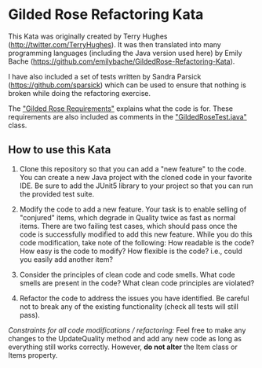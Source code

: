 # Gilded Rose Refactoring Kata

This Kata was originally created by Terry Hughes (http://twitter.com/TerryHughes). It was then translated into many programming languages (including the Java version used here) by Emily Bache (https://github.com/emilybache/GildedRose-Refactoring-Kata).  

I have also included a set of tests written by Sandra Parsick (https://github.com/sparsick) which can be used to ensure that nothing is broken while doing the refactoring exercise. 

The ["Gilded Rose Requirements"](https://github.com/kblincoe/GildedRose-Refactoring-Kata/blob/main/GildedRoseRequirements.txt) explains what the code is for. These requirements are also included as comments in the ["GildedRoseTest.java"](https://github.com/kblincoe/GildedRose-Refactoring-Kata/blob/main/src/test/java/com/gildedrose/GildedRoseTest.java) class.

## How to use this Kata

1. Clone this repository so that you can add a "new feature" to the code. You can create a new Java project with the cloned code in your favorite IDE. Be sure to add the JUnit5 library to your project so that you can run the provided test suite.

2. Modify the code to add a new feature. Your task is to enable selling of "conjured" items, which degrade in Quality twice as fast as normal items. There are two failing test cases, which should pass once the code is successfully modified to add this new feature. While you do this code modification, take note of the following: How readable is the code? How easy is the code to modify? How flexible is the code? i.e., could you easily add another item?

3. Consider the principles of clean code and code smells. What code smells are present in the code? What clean code principles are violated? 

4. Refactor the code to address the issues you have identified. Be careful not to break any of the existing functionality (check all tests will still pass). 
 
_Constraints for all code modifications / refactoring:_ Feel free to make any changes to the UpdateQuality method and add any new code as long as everything still works correctly. However, **do not alter** the Item class or Items property.
